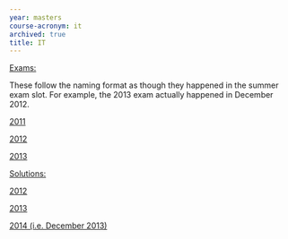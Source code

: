 ```yaml
---
year: masters
course-acronym: it
archived: true
title: IT
---
```


<u>Exams:</u>

These follow the naming format as though they happened in the summer exam slot. For example, the 2013 exam actually happened in December 2012.

[2011](https://drive.google.com/file/d/0B2AAOQQZ_8BxczVmZy05X3lrYzA/edit?usp=sharing)

[2012](https://drive.google.com/file/d/0B2AAOQQZ_8BxbFBHSWsxeFlsN1E/edit?usp=sharing)

[2013](https://drive.google.com/file/d/0B2AAOQQZ_8Bxd3lxLWxnMjRWQ0E/edit?usp=sharing)

<u>Solutions:</u>

[2012](https://docs.google.com/document/d/1rKcyCX3bYcUk6lS7OwVa4sHob7T3A4OADR-0afCLW_E/edit?usp=sharing)

[2013](https://docs.google.com/document/d/1qlzQZCPvRkzrqSnrbaDgqhK_HxctE2uIFzQevAU8d5w/edit)

[2014 (i.e. December 2013)](https://docs.google.com/document/d/1FlQI7NNZePX8kJVuVSgbAdNTlPDw1XaHc81NyiC6taU/edit?usp=sharing)
